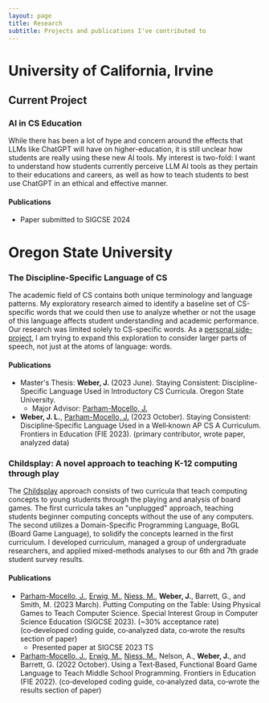 ```yaml
---
layout: page
title: Research
subtitle: Projects and publications I've contributed to
---
```


# University of California, Irvine
## Current Project
### AI in CS Education
While there has been a lot of hype and concern around the effects that LLMs like ChatGPT will have on higher-education, it is still unclear how students are really using these new AI tools. My interest is two-fold: I want to understand how students currently perceive LLM AI tools as they pertain to their educations and careers, as well as how to teach students to best use ChatGPT in an ethical and effective manner.
#### Publications
- Paper submitted to SIGCSE 2024

# Oregon State University
### The Discipline-Specific Language of CS
The academic field of CS contains both unique terminology and language patterns. My exploratory research aimed to identify a baseline set of CS-specific words that we could then use to analyze whether or not the usage of this language affects student understanding and academic performance. Our research was limited solely to CS-specific words. As a [personal side-project](../projects), I am trying to expand this exploration to consider larger parts of speech, not just at the atoms of language: words.
#### Publications
- Master's Thesis: **Weber, J.** (2023 June). Staying Consistent: Discipline-Specific Language Used in Introductory CS Curricula. Oregon State University.
  - Major Advisor: [Parham-Mocello, J.](https://web.engr.oregonstate.edu/~parhammj/)
- **Weber, J. L.**, [Parham-Mocello, J.](https://web.engr.oregonstate.edu/~parhammj/) (2023 October). Staying Consistent: Discipline‑Specific Language Used in a Well‑known AP CS A Curriculum. Frontiers in Education (FIE 2023). (primary contributor, wrote paper, analyzed data)

### Childsplay: A novel approach to teaching K-12 computing through play
The [Childsplay](https://research.engr.oregonstate.edu/childsplay/) approach consists of two curricula that teach computing concepts to young students through the playing and analysis of board games. The first curricula takes an "unplugged" approach, teaching students beginner computing concepts without the use of any computers. The second utilizes a Domain-Specific Programming Language, BoGL (Board Game Language), to solidify the concepts learned in the first curriculum. I developed curriculum, managed a group of undergraduate researchers, and applied mixed-methods analyses to our 6th and 7th grade student survey results.
#### Publications
- [Parham-Mocello, J.](https://web.engr.oregonstate.edu/~parhammj/), [Erwig, M.](https://web.engr.oregonstate.edu/~erwig/), [Niess, M.](https://education.oregonstate.edu/people/margaret-niess), **Weber, J.**, Barrett, G., and Smith, M. (2023 March). Putting Computing on the Table: Using Physical Games to Teach Computer Science. Special Interest Group in Computer Science Education (SIGCSE 2023). (~30% acceptance rate) (co‑developed coding guide, co‑analyzed data, co‑wrote the results section of paper)
  - Presented paper at SIGCSE 2023 TS
- [Parham-Mocello, J.](https://web.engr.oregonstate.edu/~parhammj/), [Erwig, M.](https://web.engr.oregonstate.edu/~erwig/), [Niess, M.](https://education.oregonstate.edu/people/margaret-niess), Nelson, A., **Weber, J.**, and Barrett, G. (2022 October). Using a Text‑Based, Functional Board Game Language to Teach Middle School Programming. Frontiers in Education (FIE 2022). (co‑developed coding guide, co‑analyzed data, co‑wrote the results section of paper)

